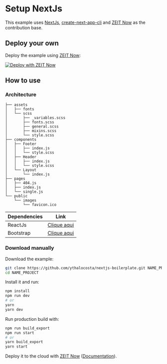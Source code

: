# Setup NextJs

This example uses [NextJs](https://nextjs.org/), [create-next-app-cli](https://create-next-app.github.io/) and [ZEIT Now](https://zeit.co/home) as the contribution base.

## Deploy your own

Deploy the example using [ZEIT Now](https://zeit.co/now):

[![Deploy with ZEIT Now](https://zeit.co/button)](https://zeit.co/import/project?template=https://github.com/zeit/next.js/tree/canary/examples/with-next-sass)

## How to use

### Architecture
```
├── assets
│   ├── fonts
│   └── scss
│       ├── _variables.scss
│       ├── fonts.scss
│       ├── general.scss
│       ├── mixins.scss
│       └── style.scss
├── components
│   ├── Footer
│   │   ├── index.js
│   │   └── style.scss
│   ├── Header
│   │   ├── index.js
│   │   └── style.scss
│   └── Layout
│       └── index.js
├── pages
│   ├── 404.js
│   ├── index.js
│   └── single.js
└── public
    └── images
        └── favicon.ico

```

Dependencies  | Link
------------- | -------------
ReactJs  | [Clique aqui](https://reactjs.org/)
Bootstrap  | [Clique aqui](https://getbootstrap.com/)

### Download manually

Download the example:

```bash
git clone https://github.com/ythalocosta/nextjs-boilerplate.git NAME_PROJECT
cd NAME_PROJECT
```

Install it and run:

```bash
npm install
npm run dev
# or
yarn
yarn dev
```

Run production build with:

```bash
npm run build_export
npm run start
# or
yarn build_export
yarn start
```

Deploy it to the cloud with [ZEIT Now](https://zeit.co/import?filter=next.js&utm_source=github&utm_medium=readme&utm_campaign=next-example) ([Documentation](https://nextjs.org/docs/deployment)).
